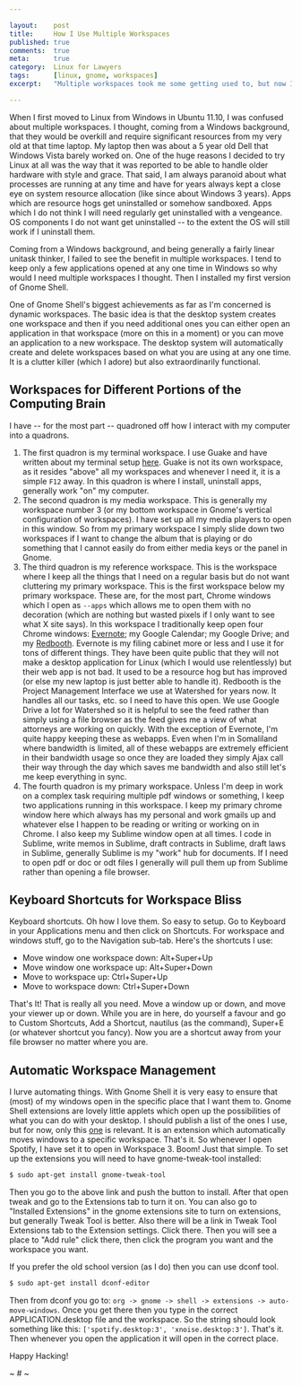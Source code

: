 ```yaml
---

layout:    post
title:     How I Use Multiple Workspaces
published: true
comments:  true
meta:      true
category:  Linux for Lawyers
tags:      [linux, gnome, workspaces]
excerpt:   "Multiple workspaces took me some getting used to, but now I find them indispensable. Here's how I use them."

---
```


When I first moved to Linux from Windows in Ubuntu 11.10, I was confused about multiple workspaces. I thought, coming from a Windows background, that they would be overkill and require significant resources from my very old at that time laptop. My laptop then was about a 5 year old Dell that Windows Vista barely worked on. One of the huge reasons I decided to try Linux at all was the way that it was reported to be able to handle older hardware with style and grace. That said, I am always paranoid about what processes are running at any time and have for years always kept a close eye on system resource allocation (like since about Windows 3 years). Apps which are resource hogs get uninstalled or somehow sandboxed. Apps which I do not think I will need regularly get uninstalled with a vengeance. OS components I do not want get uninstalled -- to the extent the OS will still work if I uninstall them.

Coming from a Windows background, and being generally a fairly linear unitask thinker, I failed to see the benefit in multiple workspaces. I tend to keep only a few applications opened at any one time in Windows so why would I need multiple workspaces I thought. Then I installed my first version of Gnome Shell.

One of Gnome Shell's biggest achievements as far as I'm concerned is dynamic workspaces. The basic idea is that the desktop system creates one workspace and then if you need additional ones you can either open an application in that workspace (more on this in a moment) or you can move an application to a new workspace. The desktop system will automatically create and delete workspaces based on what you are using at any one time. It is a clutter killer (which I adore) but also extraordinarily functional.

## Workspaces for Different Portions of the Computing Brain

I have -- for the most part -- quadroned off how I interact with my computer into a quadrons.

1. The first quadron is my terminal workspace. I use Guake and have written about my terminal setup [here](http://coda.caseykuhlman.com//entries/2014/on-shells.html). Guake is not its own workspace, as it resides "above" all my workspaces and whenever I need it, it is a simple `F12` away. In this quadron is where I install, uninstall apps, generally work "on" my computer.
2. The second quadron is my media workspace. This is generally my workspace number 3 (or my bottom workspace in Gnome's vertical configuration of workspaces). I have set up all my media players to open in this window. So from my primary workspace I simply slide down two workspaces if I want to change the album that is playing or do something that I cannot easily do from either media keys or the panel in Gnome.
3. The third quadron is my reference workspace. This is the workspace where I keep all the things that I need on a regular basis but do not want cluttering my primary workspace. This is the first workspace below my primary workspace. These are, for the most part, Chrome windows which I open as `--apps` which allows me to open them with no decoration (which are nothing but wasted pixels if I only want to see what X site says). In this workspace I traditionally keep open four Chrome windows: [Evernote](https://evernote.com/); my Google Calendar; my Google Drive; and my [Redbooth](https://redbooth.com). Evernote is my filing cabinet more or less and I use it for tons of different things. They have been quite public that they will not make a desktop application for Linux (which I would use relentlessly) but their web app is not bad. It used to be a resource hog but has improved (or else my new laptop is just better able to handle it). Redbooth is the Project Management Interface we use at Watershed for years now. It handles all our tasks, etc. so I need to have this open. We use Google Drive a lot for Watershed so it is helpful to see the feed rather than simply using a file browser as the feed gives me a view of what attorneys are working on quickly. With the exception of Evernote, I'm quite happy keeping these as webapps. Even when I'm in Somaliland where bandwidth is limited, all of these webapps are extremely efficient in their bandwidth usage so once they are loaded they simply Ajax call their way through the day which saves me bandwidth and also still let's me keep everything in sync.
4. The fourth quadron is my primary workspace. Unless I'm deep in work on a complex task requiring multiple pdf windows or something, I keep two applications running in this workspace. I keep my primary chrome window here which always has my personal and work gmails up and whatever else I happen to be reading or writing or working on in Chrome. I also keep my Sublime window open at all times. I code in Sublime, write memos in Sublime, draft contracts in Sublime, draft laws in Sublime, generally Sublime is my "work" hub for documents. If I need to open pdf or doc or odt files I generally will pull them up from Sublime rather than opening a file browser.

## Keyboard Shortcuts for Workspace Bliss

Keyboard shortcuts. Oh how I love them. So easy to setup. Go to Keyboard in your Applications menu and then click on Shortcuts. For workspace and windows stuff, go to the Navigation sub-tab. Here's the shortcuts I use:

* Move window one workspace down: Alt+Super+Up
* Move window one workspace up: Alt+Super+Down
* Move to workspace up: Ctrl+Super+Up
* Move to workspace down: Ctrl+Super+Down

That's It! That is really all you need. Move a window up or down, and move your viewer up or down. While you are in here, do yourself a favour and go to Custom Shortcuts, Add a Shortcut, nautilus (as the command), Super+E (or whatever shortcut you fancy). Now you are a shortcut away from your file browser no matter where you are.

## Automatic Workspace Management

I lurve automating things. With Gnome Shell it is very easy to ensure that (most) of my windows open in the specific place that I want them to. Gnome Shell extensions are lovely little applets which open up the possibilities of what you can do with your desktop. I should publish a list of the ones I use, but for now, only this [one](https://extensions.gnome.org/extension/16/auto-move-windows/) is relevant. It is an extension which automatically moves windows to a specific workspace. That's it. So whenever I open Spotify, I have set it to open in Workspace 3. Boom! Just that simple. To set up the extensions you will need to have gnome-tweak-tool installed:

```bash
$ sudo apt-get install gnome-tweak-tool
```

Then you go to the above link and push the button to install. After that open tweak and go to the Extensions tab to turn it on. You can also go to "Installed Extensions" in the gnome extensions site to turn on extensions, but generally Tweak Tool is better. Also there will be a link in Tweak Tool Extensions tab to the Extension settings. Click there. Then you will see a place to "Add rule" click there, then click the program you want and the workspace you want.

If you prefer the old school version (as I do) then you can use dconf tool.

```bash
$ sudo apt-get install dconf-editor
```

Then from dconf you go to: `org -> gnome -> shell -> extensions -> auto-move-windows`. Once you get there then you type in the correct APPLICATION.desktop file and the workspace. So the string should look something like this: `['spotify.desktop:3', 'xnoise.desktop:3']`. That's it. Then whenever you open the application it will open in the correct place.

Happy Hacking!

~ # ~